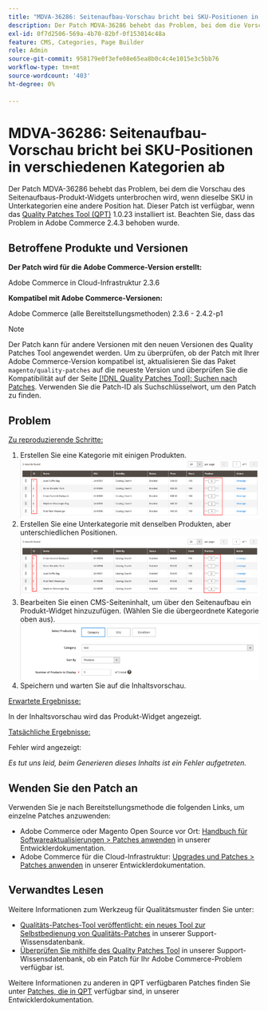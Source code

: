 ```yaml
---
title: "MDVA-36286: Seitenaufbau-Vorschau bricht bei SKU-Positionen in verschiedenen Kategorien ab"
description: Der Patch MDVA-36286 behebt das Problem, bei dem die Vorschau des Seitenaufbaus-Produkt-Widgets unterbrochen wird, wenn dieselbe SKU in Unterkategorien eine andere Position hat. Dieser Patch ist verfügbar, wenn das [Quality Patches Tool (QPT)](/help/announcements/adobe-commerce-announcements/magento-quality-patches-released-new-tool-to-self-serve-quality-patches.md) 1.0.23 installiert ist. Beachten Sie, dass das Problem in Adobe Commerce 2.4.3 behoben wurde.
exl-id: 0f7d2506-569a-4b70-82bf-0f153014c48a
feature: CMS, Categories, Page Builder
role: Admin
source-git-commit: 958179e0f3efe08e65ea8b0c4c4e1015e3c5bb76
workflow-type: tm+mt
source-wordcount: '403'
ht-degree: 0%

---
```


# MDVA-36286: Seitenaufbau-Vorschau bricht bei SKU-Positionen in verschiedenen Kategorien ab

Der Patch MDVA-36286 behebt das Problem, bei dem die Vorschau des Seitenaufbaus-Produkt-Widgets unterbrochen wird, wenn dieselbe SKU in Unterkategorien eine andere Position hat. Dieser Patch ist verfügbar, wenn das [Quality Patches Tool (QPT)](/help/announcements/adobe-commerce-announcements/magento-quality-patches-released-new-tool-to-self-serve-quality-patches.md) 1.0.23 installiert ist. Beachten Sie, dass das Problem in Adobe Commerce 2.4.3 behoben wurde.

## Betroffene Produkte und Versionen

**Der Patch wird für die Adobe Commerce-Version erstellt:**

Adobe Commerce in Cloud-Infrastruktur 2.3.6

**Kompatibel mit Adobe Commerce-Versionen:**

Adobe Commerce (alle Bereitstellungsmethoden) 2.3.6 - 2.4.2-p1

>[!NOTE]
>
>Der Patch kann für andere Versionen mit den neuen Versionen des Quality Patches Tool angewendet werden. Um zu überprüfen, ob der Patch mit Ihrer Adobe Commerce-Version kompatibel ist, aktualisieren Sie das Paket `magento/quality-patches` auf die neueste Version und überprüfen Sie die Kompatibilität auf der Seite [[!DNL Quality Patches Tool]: Suchen nach Patches](https://devdocs.magento.com/quality-patches/tool.html#patch-grid). Verwenden Sie die Patch-ID als Suchschlüsselwort, um den Patch zu finden.

## Problem

<u>Zu reproduzierende Schritte:</u>

1. Erstellen Sie eine Kategorie mit einigen Produkten.
   ![products_magento_ordered.png](/help/support-tools/patches-available-in-qpt-tool/assets/products_magento_ordered.png)
1. Erstellen Sie eine Unterkategorie mit denselben Produkten, aber unterschiedlichen Positionen.
   ![products_magento_different_position.png](/help/support-tools/patches-available-in-qpt-tool/assets/products_magento_different_position.png)
1. Bearbeiten Sie einen CMS-Seiteninhalt, um über den Seitenaufbau ein Produkt-Widget hinzuzufügen. (Wählen Sie die übergeordnete Kategorie oben aus).
   ![cms_page_magento.png](/help/support-tools/patches-available-in-qpt-tool/assets/cms_page_magento.png)
1. Speichern und warten Sie auf die Inhaltsvorschau.

<u>Erwartete Ergebnisse:</u>

In der Inhaltsvorschau wird das Produkt-Widget angezeigt.

<u>Tatsächliche Ergebnisse:</u>

Fehler wird angezeigt:

*Es tut uns leid, beim Generieren dieses Inhalts ist ein Fehler aufgetreten.*

## Wenden Sie den Patch an

Verwenden Sie je nach Bereitstellungsmethode die folgenden Links, um einzelne Patches anzuwenden:

* Adobe Commerce oder Magento Open Source vor Ort: [Handbuch für Softwareaktualisierungen > Patches anwenden](https://devdocs.magento.com/guides/v2.4/comp-mgr/patching/mqp.html) in unserer Entwicklerdokumentation.
* Adobe Commerce für die Cloud-Infrastruktur: [Upgrades und Patches > Patches anwenden](https://devdocs.magento.com/cloud/project/project-patch.html) in unserer Entwicklerdokumentation.

## Verwandtes Lesen

Weitere Informationen zum Werkzeug für Qualitätsmuster finden Sie unter:

* [Qualitäts-Patches-Tool veröffentlicht: ein neues Tool zur Selbstbedienung von Qualitäts-Patches](/help/announcements/adobe-commerce-announcements/magento-quality-patches-released-new-tool-to-self-serve-quality-patches.md) in unserer Support-Wissensdatenbank.
* [Überprüfen Sie mithilfe des Quality Patches Tool](/help/support-tools/patches-available-in-qpt-tool/check-patch-for-magento-issue-with-magento-quality-patches.md) in unserer Support-Wissensdatenbank, ob ein Patch für Ihr Adobe Commerce-Problem verfügbar ist.

Weitere Informationen zu anderen in QPT verfügbaren Patches finden Sie unter [Patches, die in QPT](https://devdocs.magento.com/quality-patches/tool.html#patch-grid) verfügbar sind, in unserer Entwicklerdokumentation.
